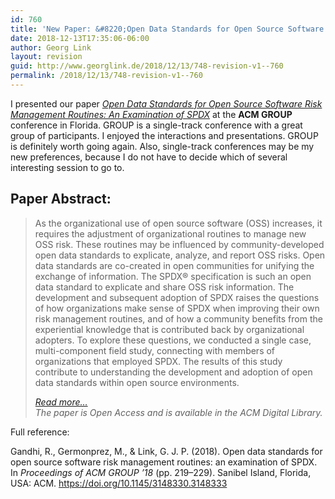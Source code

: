 ```yaml
---
id: 760
title: 'New Paper: &#8220;Open Data Standards for Open Source Software Risk Management Routines: An Examination of SPDX&#8221;'
date: 2018-12-13T17:35:06-06:00
author: Georg Link
layout: revision
guid: http://www.georglink.de/2018/12/13/748-revision-v1--760
permalink: /2018/12/13/748-revision-v1--760
---
```

I presented our paper _[Open Data Standards for Open Source Software Risk Management Routines: An Examination of SPDX](https://doi.org/10.1145/3148330.3148333)_ at the **ACM GROUP** conference in Florida. GROUP is a single-track conference with a great group of participants. I enjoyed the interactions and presentations. GROUP is definitely worth going again. Also, single-track conferences may be my new preferences, because I do not have to decide which of several interesting session to go to.  


## Paper Abstract:

<blockquote class="wp-block-quote">
  <p>
    As the organizational use of open source software (OSS) increases, it requires the adjustment of organizational routines to manage new OSS risk. These routines may be influenced by community-developed open data standards to explicate, analyze, and report OSS risks. Open data standards are co-created in open communities for unifying the exchange of information. The SPDX® specification is such an open data standard to explicate and share OSS risk information. The development and subsequent adoption of SPDX raises the questions of how organizations make sense of SPDX when improving their own risk management routines, and of how a community benefits from the experiential knowledge that is contributed back by organizational adopters. To explore these questions, we conducted a single case, multi-component field study, connecting with members of organizations that employed SPDX. The results of this study contribute to understanding the development and adoption of open data standards within open source environments.
  </p>
  
  <cite><a href="https://doi.org/10.1145/3148330.3148333">Read more&#8230;</a> <br />The paper is Open Access and is available in the ACM Digital Library.</cite>
</blockquote>

Full reference:  


Gandhi, R., Germonprez, M., & Link, G. J. P. (2018). Open data standards for open source software risk management routines: an examination of SPDX. In _Proceedings of ACM GROUP ’18_ (pp. 219–229). Sanibel Island, Florida, USA: ACM. <https://doi.org/10.1145/3148330.3148333>